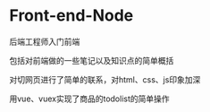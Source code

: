 # Front-end-Node
后端工程师入门前端

包括对前端做的一些笔记以及知识点的简单概括

对切网页进行了简单的联系，对html、css、js印象加深

用vue、vuex实现了商品的todolist的简单操作